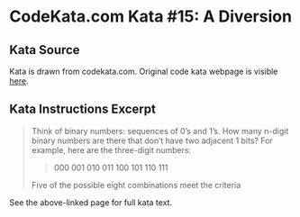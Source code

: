 # CodeKata.com Kata #15: A Diversion

## Kata Source

Kata is drawn from codekata.com. Original code kata webpage is visible
[here](http://codekata.com/kata/kata15-a-diversion/).

## Kata Instructions Excerpt

> Think of binary numbers: sequences of 0’s and 1’s. How many n-digit binary
> numbers are there that don’t have two adjacent 1 bits? For example, here are
> the three-digit numbers:
>
> > 000 001 010 011 100 101 110 111
>
> Five of the possible eight combinations meet the criteria

See the above-linked page for full kata text.
